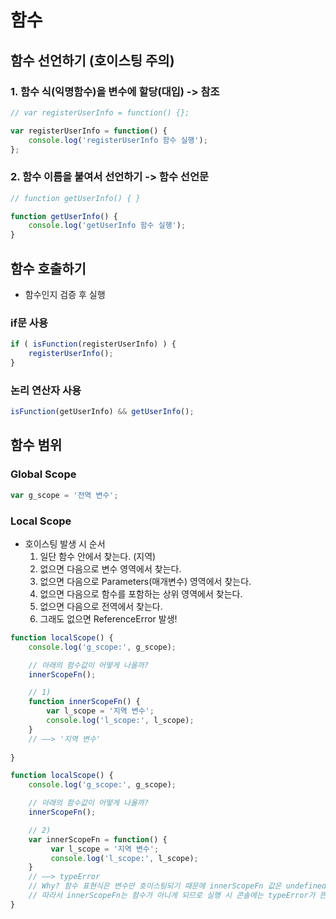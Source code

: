 # 함수

## 함수 선언하기 (호이스팅 주의)

### 1. 함수 식(익명함수)을 변수에 할당(대입) -> 참조
```javascript
// var registerUserInfo = function() {};

var registerUserInfo = function() {
    console.log('registerUserInfo 함수 실행');
};
```

### 2. 함수 이름을 붙여서 선언하기 -> 함수 선언문
```javascript
// function getUserInfo() { }

function getUserInfo() {
    console.log('getUserInfo 함수 실행');
}
```

## 함수 호출하기

- 함수인지 검증 후 실행

### if문 사용
```javascript
if ( isFunction(registerUserInfo) ) {
    registerUserInfo();
}
```

### 논리 연산자 사용
```javascript
isFunction(getUserInfo) && getUserInfo();
```

## 함수 범위

### Global Scope
```javascript
var g_scope = '전역 변수';
```

### Local Scope

- 호이스팅 발생 시 순서
    1)  일단 함수 안에서 찾는다. (지역)
    2)  없으면 다음으로 변수 영역에서 찾는다.
    3)  없으면 다음으로 Parameters(매개변수) 영역에서 찾는다.
    4)  없으면 다음으로 함수를 포함하는 상위 영역에서 찾는다.
    5)  없으면 다음으로 전역에서 찾는다.
    6) 그래도 없으면 ReferenceError 발생!

```javascript
function localScope() {
    console.log('g_scope:', g_scope);

    // 아래의 함수값이 어떻게 나올까?
    innerScopeFn();

    // 1)
    function innerScopeFn() {
        var l_scope = '지역 변수';
        console.log('l_scope:', l_scope);
    }
    // ——> '지역 변수'
    
}
```
```javascript
function localScope() {
    console.log('g_scope:', g_scope);

    // 아래의 함수값이 어떻게 나올까?
    innerScopeFn();

    // 2)
    var innerScopeFn = function() {
         var l_scope = '지역 변수';   
         console.log('l_scope:', l_scope);
    }
    // ——> typeError
    // Why? 함수 표현식은 변수만 호이스팅되기 때문에 innerScopeFn 값은 undefined가 된다.
    // 따라서 innerScopeFn는 함수가 아니게 되므로 실행 시 콘솔에는 typeError가 뜬다.
}
```

